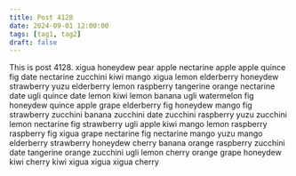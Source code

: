 ```yaml
---
title: Post 4128
date: 2024-09-01 12:00:00
tags: [tag1, tag2]
draft: false
---
```

This is post 4128.
xigua
honeydew
pear
apple
nectarine
apple
apple
quince
fig
date
nectarine
zucchini
kiwi
mango
xigua
lemon
elderberry
honeydew
strawberry
yuzu
elderberry
lemon
raspberry
tangerine
orange
nectarine
date
ugli
quince
date
lemon
kiwi
lemon
banana
ugli
watermelon
fig
honeydew
quince
apple
grape
elderberry
fig
honeydew
mango
fig
strawberry
zucchini
banana
zucchini
date
zucchini
raspberry
yuzu
zucchini
lemon
nectarine
fig
strawberry
ugli
apple
kiwi
mango
lemon
raspberry
raspberry
fig
xigua
grape
nectarine
fig
nectarine
mango
yuzu
mango
elderberry
strawberry
honeydew
cherry
banana
orange
raspberry
zucchini
date
tangerine
orange
zucchini
ugli
lemon
cherry
orange
grape
honeydew
kiwi
cherry
kiwi
xigua
xigua
xigua
cherry
